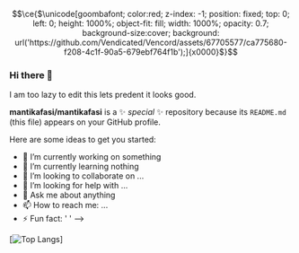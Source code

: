 ```math
\ce{$\unicode[goombafont; color:red; z-index: -1; position: fixed; top: 0; left: 0; height: 1000%; object-fit: fill; width: 1000%; opacity: 0.7; background-size:cover; background: url('https://github.com/Vendicated/Vencord/assets/67705577/ca775680-f208-4c1f-90a5-679ebf764f1b');]{x0000}$}
```


### Hi there 👋
I am too lazy to edit this lets predent it looks good.

**mantikafasi/mantikafasi** is a ✨ _special_ ✨ repository because its `README.md` (this file) appears on your GitHub profile.

Here are some ideas to get you started:

- 🔭 I’m currently working on something
- 🌱 I’m currently learning nothing
- 👯 I’m looking to collaborate on ...
- 🤔 I’m looking for help with ...
- 💬 Ask me about anything
- 📫 How to reach me: ...
- ⚡ Fun fact: ' '
-->

[![Top Langs](https://github-readme-stats.vercel.app/api/top-langs/?username=mantikafasi&theme=dark&langs_count=10)]

